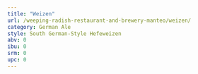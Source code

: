 ```yaml
---
title: "Weizen"
url: /weeping-radish-restaurant-and-brewery-manteo/weizen/
category: German Ale
style: South German-Style Hefeweizen
abv: 0
ibu: 0
srm: 0
upc: 0
---
```


